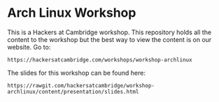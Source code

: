 # Arch Linux Workshop

This is a Hackers at Cambridge workshop. This repository holds all the content to the workshop but the best way to view the content is on our website. Go to:
```
https://hackersatcambridge.com/workshops/workshop-archlinux
```

The slides for this workshop can be found here:
```
https://rawgit.com/hackersatcambridge/workshop-archlinux/content/presentation/slides.html
```